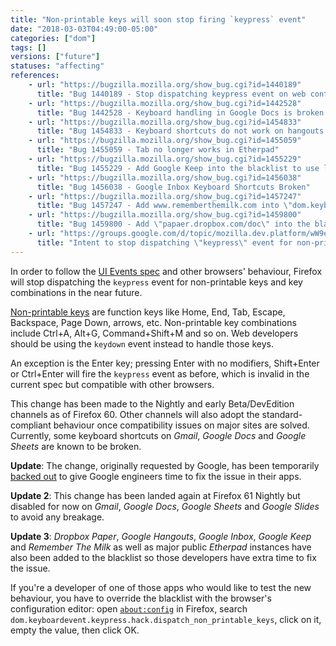 ```yaml
---
title: "Non-printable keys will soon stop firing `keypress` event"
date: "2018-03-03T04:49:00-05:00"
categories: ["dom"]
tags: []
versions: ["future"]
statuses: "affecting"
references:
    - url: "https://bugzilla.mozilla.org/show_bug.cgi?id=1440189"
      title: "Bug 1440189 - Stop dispatching keypress event on web content in Nightly"
    - url: "https://bugzilla.mozilla.org/show_bug.cgi?id=1442528"
      title: "Bug 1442528 - Keyboard handling in Google Docs is broken if \"dom.keyboardevent.keypress.dispatch_non_printable_keys_only_system_group_in_content\" is true"
    - url: "https://bugzilla.mozilla.org/show_bug.cgi?id=1454833"
      title: "Bug 1454833 - Keyboard shortcuts do not work on hangouts.google.com in strict keypress event dipatching mode"
    - url: "https://bugzilla.mozilla.org/show_bug.cgi?id=1455059"
      title: "Bug 1455059 - Tab no longer works in Etherpad"
    - url: "https://bugzilla.mozilla.org/show_bug.cgi?id=1455229"
      title: "Bug 1455229 - Add Google Keep into the blacklist to use legacy keypress event behavior"
    - url: "https://bugzilla.mozilla.org/show_bug.cgi?id=1456038"
      title: "Bug 1456038 - Google Inbox Keyboard Shortcuts Broken"
    - url: "https://bugzilla.mozilla.org/show_bug.cgi?id=1457247"
      title: "Bug 1457247 - Add www.rememberthemilk.com into \"dom.keyboardevent.keypress.hack.dispatch_non_printable_keys\""
    - url: "https://bugzilla.mozilla.org/show_bug.cgi?id=1459800"
      title: "Bug 1459800 - Add \"papaer.dropbox.com/doc\" into the blacklist to allow to dispatch keypress events even for non-printable keys"
    - url: "https://groups.google.com/d/topic/mozilla.dev.platform/wW9el-i5mtA/discussion"
      title: "Intent to stop dispatching \"keypress\" event for non-printable keys and key combinations in Nightly and early Beta"
---
```

In order to follow the [UI Events spec](https://w3c.github.io/uievents/) and other browsers' behaviour, Firefox will stop dispatching the `keypress` event for non-printable keys and key combinations in the near future.

[Non-printable keys](https://developer.mozilla.org/docs/Web/API/KeyboardEvent/keyCode#Non-printable_keys_(function_keys)) are function keys like Home, End, Tab, Escape, Backspace, Page Down, arrows, etc. Non-printable key combinations include Ctrl+A, Alt+G, Command+Shift+M and so on. Web developers should be using the `keydown` event instead to handle those keys.

An exception is the Enter key; pressing Enter with no modifiers, Shift+Enter or Ctrl+Enter will fire the `keypress` event as before, which is invalid in the current spec but compatible with other browsers.

This change has been made to the Nightly and early Beta/DevEdition channels as of Firefox 60. Other channels will also adopt the standard-compliant behaviour once compatibility issues on major sites are solved. Currently, some keyboard shortcuts on *Gmail*, *Google Docs* and *Google Sheets* are known to be broken.

**Update**: The change, originally requested by Google, has been temporarily [backed out](https://bugzilla.mozilla.org/show_bug.cgi?id=1443117) to give Google engineers time to fix the issue in their apps.

**Update 2**: This change has been landed again at Firefox 61 Nightly but disabled for now on *Gmail*, *Google Docs*, *Google Sheets* and *Google Slides* to avoid any breakage.

**Update 3**: *Dropbox Paper*, *Google Hangouts*, *Google Inbox*, *Google Keep* and *Remember The Milk* as well as major public *Etherpad* instances have also been added to the blacklist so those developers have extra time to fix the issue.

If you're a developer of one of those apps who would like to test the new behaviour, you have to override the blacklist with the browser's configuration editor: open [`about:config`](https://support.mozilla.org/kb/about-config-editor-firefox) in Firefox, search `dom.keyboardevent.keypress.hack.dispatch_non_printable_keys`, click on it, empty the value, then click OK.
